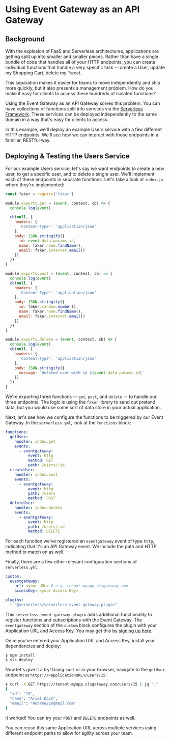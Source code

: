 # Using Event Gateway as an API Gateway

## Background

With the explosion of FaaS and Serverless architectures, applications are getting split up into smaller and smaller pieces. Rather than have a single bundle of code that handles all of your HTTP endpoints, you can create individual functions that handle a very specific task -- create a User, update my Shopping Cart, delete my Tweet.

This separation makes it easier for teams to move independently and ship more quickly, but it also presents a management problem. How do you make it easy for clients to access these hundreds of isolated functions?

Using the Event Gateway as an API Gateway solves this problem. You can have collections of functions split into services via the [Serverless Framework](https://github.com/serverless/serverless). These services can be deployed independently to the same domain in a way that's easy for clients to access.

In this example, we'll deploy an example Users service with a few different HTTP endpoints. We'll see how we can interact with those endpoints in a familiar, RESTful way.


## Deploying & Testing the Users Service

For our example Users service, let's say we want endpoints to create a new user, to get a specific user, and to delete a single user. We'll implement each of these endpoints in separate functions. Let's take a look at `index.js` where they're implemented:

```javascript
const faker = require('faker')

module.exports.get = (event, context, cb) => {
  console.log(event)

  cb(null, {
    headers: {
      'Content-Type': 'application/json'
    },
    body: JSON.stringify({
      id: event.data.params.id,
      name: faker.name.findName(),
      email: faker.internet.email()
    })
  })
}

module.exports.post = (event, context, cb) => {
  console.log(event)
  cb(null, {
    headers: {
      'Content-Type': 'application/json'
    },
    body: JSON.stringify({
      id: faker.random.number(),
      name: faker.name.findName(),
      email: faker.internet.email()
    })
  })
}

module.exports.delete = (event, context, cb) => {
  console.log(event)
  cb(null, {
    headers: {
      'Content-Type': 'application/json'
    },
    body: JSON.stringify({
      message: `Deleted user with id ${event.data.params.id}`
    })
  })
}
```

We're exporting three functions -- `get`, `post`, and `delete` -- to handle our three endpoints. The logic is using the `faker` library to send out pretend data, but you would use some sort of data store in your actual application.

Next, let's see how we configure the functions to be triggered by our Event Gateway. In the `serverless.yml`, look at the `functions` block:

```yml
functions:
  getUser:
    handler: index.get
    events:
      - eventgateway:
          event: http
          method: GET
          path: /users/:id
  createUser:
    handler: index.post
    events:
      - eventgateway:
          event: http
          path: /users
          method: POST
  deleteUser:
    handler: index.delete
    events:
      - eventgateway:
          event: http
          path: /users/:id
          method: DELETE
```

For each function we've registered an `eventgateway` event of type `http`, indicating that it's an API Gateway event. We include the path and HTTP method to match on as well.

Finally, there are a few other relevant configuration sections of `serverless.yml`:

```yml
custom:
  eventgateway:
    url: <your URL> # e.g. tenant-myapp.slsgateway.com
    accessKey: <your Access Key>

plugins:
  - "@serverless/serverless-event-gateway-plugin"
```

This `serverless-event-gateway-plugin` adds additional functionality to register functions and subscriptions with the Event Gateway. The `eventgateway` section of the `custom` block configures the plugin with your Application URL and Access Key. You may get this by [signing up here](https://dashboard.serverless.com).

Once you've entered your Application URL and Access Key, install your dependencies and deploy:

```bash
$ npm install
$ sls deploy
```

Now let's give it a try! Using `curl` or in your browser, navigate to the `getUser` endpoint at `https://<applicationURL>/users/15`:

```bash
$ curl -X GET https://tenant-myapp.slsgateway.com/users/15 | jq "."
{
  "id": "15",
  "name": "Ariel Dach",
  "email": "Aubree22@gmail.com"
}
```

It worked! You can try your `POST` and `DELETE` endpoints as well.

You can reuse this same Application URL across multiple services using different endpoint paths to allow for agility across your team.
